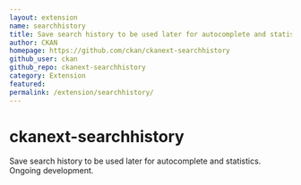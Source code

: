 ```yaml
---
layout: extension
name: searchhistory
title: Save search history to be used later for autocomplete and statistics
author: CKAN
homepage: https://github.com/ckan/ckanext-searchhistory
github_user: ckan
github_repo: ckanext-searchhistory
category: Extension
featured: 
permalink: /extension/searchhistory/
---
```



ckanext-searchhistory
=====================

Save search history to be used later for autocomplete and statistics. Ongoing development.

